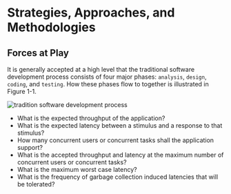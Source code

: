 [1]:http://hangyudu.oss-cn-shanghai.aliyuncs.com/04_java_performance/traditional%20software%20development%20process.png


Strategies, Approaches, and Methodologies
=========================================

## Forces at Play

It is generally accepted at a high level that the traditional software development
process consists of four major phases: `analysis`, `design`, `coding`, and `testing`. How these
phases flow to together is illustrated in Figure 1-1.

![tradition software development process][1]

- What is the expected throughput of the application?
- What is the expected latency between a stimulus and a response to that stimulus?
- How many concurrent users or concurrent tasks shall the application support?
- What is the accepted throughput and latency at the maximum number of concurrent users or concurrent tasks?
- What is the maximum worst case latency?
- What is the frequency of garbage collection induced latencies that will be tolerated?
